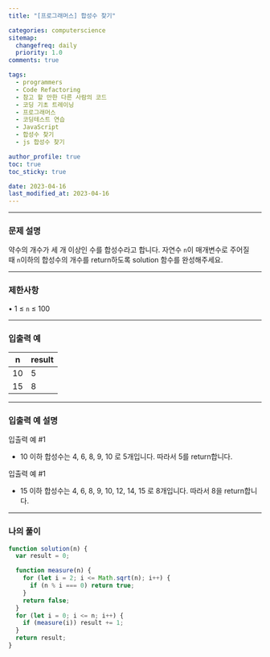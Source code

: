 ```yaml
---
title: "[프로그래머스] 합성수 찾기"

categories: computerscience
sitemap:
  changefreq: daily
  priority: 1.0
comments: true

tags:
  - programmers
  - Code Refactoring
  - 참고 할 만한 다른 사람의 코드
  - 코딩 기초 트레이닝
  - 프로그래머스
  - 코딩테스트 연습
  - JavaScript
  - 합성수 찾기
  - js 합성수 찾기

author_profile: true
toc: true
toc_sticky: true

date: 2023-04-16
last_modified_at: 2023-04-16
---
```


---

### 문제 설명

약수의 개수가 세 개 이상인 수를 합성수라고 합니다. 자연수 `n`이 매개변수로 주어질 때 `n`이하의 합성수의 개수를 return하도록 solution 함수를 완성해주세요.

---

### 제한사항

• 1 ≤ `n` ≤ 100

---

### 입출력 예

| n   | result |
| --- | ------ |
| 10  | 5      |
| 15  | 8      |

---

### 입출력 예 설명

입출력 예 #1

- 10 이하 합성수는 4, 6, 8, 9, 10 로 5개입니다. 따라서 5를 return합니다.

입출력 예 #1

- 15 이하 합성수는 4, 6, 8, 9, 10, 12, 14, 15 로 8개입니다. 따라서 8을 return합니다.

---

### 나의 풀이

```jsx
function solution(n) {
  var result = 0;

  function measure(n) {
    for (let i = 2; i <= Math.sqrt(n); i++) {
      if (n % i === 0) return true;
    }
    return false;
  }
  for (let i = 0; i <= n; i++) {
    if (measure(i)) result += 1;
  }
  return result;
}
```

